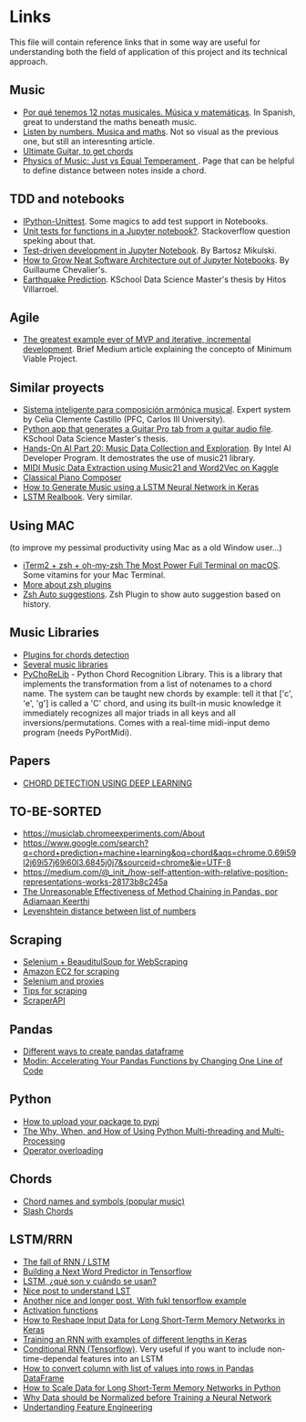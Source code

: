 # Links

This file will contain reference links that in some way are useful for understanding both the field of application of this project and its technical approach.

## Music

* [Por qué tenemos 12 notas musicales. Música y matemáticas](https://www.youtube.com/watch?v=P7iC-fbdKmQ). In Spanish, great to understand the maths beneath music. 
* [Listen by numbers. Musica and maths](https://www.theguardian.com/music/2011/jun/27/music-mathematics-fibonacci). Not so visual as the previous one, but still an interesnting article. 
* [Ultimate Guitar, to get chords](https://www.ultimate-guitar.com/)
* [Physics of Music: Just vs Equal Temperament ](https://pages.mtu.edu/~suits/scales.html). Page that can be helpful to define distance between notes inside a chord. 


## TDD and notebooks

* [IPython-Unittest](https://github.com/JoaoFelipe/ipython-unittest). Some magics to add test support in Notebooks.
* [Unit tests for functions in a Jupyter notebook?](https://stackoverflow.com/questions/40172281/unit-tests-for-functions-in-a-jupyter-notebook). Stackoverflow question speking about that. 
* [Test-driven development in Jupyter Notebook](https://www.mikulskibartosz.name/test-driven-development-in-jupyter-notebook/). By Bartosz Mikulski.
* [How to Grow Neat Software Architecture out of Jupyter Notebooks](https://guillaume-chevalier.com/how-to-grow-neat-software-architecture-out-of-jupyter-notebooks/). By Guillaume Chevalier's.
* [Earthquake Prediction](https://github.com/HitosVilla/TFM_Earthquake_Prediction). KSchool Data Science Master's thesis by Hitos Villarroel. 

## Agile

* [The greatest example ever of MVP and iterative, incremental development](https://medium.com/@gerterasmus23/the-greatest-example-ever-of-mvp-and-iterative-incremental-development-41fd718ece06). Brief Medium article explaining the concepto of Minimum Viable Project. 

## Similar proyects

* [Sistema inteligente para composición armónica musical](https://e-archivo.uc3m.es/bitstream/handle/10016/11177/Sistema%20inteligente%20para%20composicion%20armonica%20musical.pdf?sequence=1&isAllowed=y). Expert system by Celia Clemente Castillo (PFC, Carlos III University).
* [Python app that generates a Guitar Pro tab from a guitar audio file](https://github.com/Aturt2/music-sheet-generator). KSchool Data Science Master's thesis.
* [Hands-On AI Part 20: Music Data Collection and Exploration](https://software.intel.com/en-us/articles/hands-on-ai-part-20-music-data-collection-and-exploration). By Intel AI Developer Program. It demostrates the use of music21 library. 
* [MIDI Music Data Extraction using Music21 and Word2Vec on Kaggle](https://towardsdatascience.com/midi-music-data-extraction-using-music21-and-word2vec-on-kaggle-cb383261cd4e)
* [Classical Piano Composer](https://github.com/Skuldur/Classical-Piano-Composer)
* [How to Generate Music using a LSTM Neural Network in Keras](https://towardsdatascience.com/how-to-generate-music-using-a-lstm-neural-network-in-keras-68786834d4c5)
* [LSTM Realbook](https://keunwoochoi.wordpress.com/2016/02/19/lstm-realbook/). Very similar. 

## Using MAC 

(to improve my pessimal productivity using Mac as a old Window user...)

* [iTerm2 + zsh + oh-my-zsh The Most Power Full Terminal on macOS](https://medium.com/ayuth/iterm2-zsh-oh-my-zsh-the-most-power-full-of-terminal-on-macos-bdb2823fb04c). Some vitamins for your Mac Terminal.
* [More about zsh plugins](https://hackernoon.com/oh-my-zsh-made-for-cli-lovers-bea538d42ec1)
* [Zsh Auto suggestions](https://github.com/zsh-users/zsh-autosuggestions). Zsh Plugin to show auto suggestion based on history. 

## Music Libraries

* [Plugins for chords detection](https://musescore.org/en/node/263921)
* [Several music libraries](https://wiki.python.org/moin/PythonInMusic)
* [PyChoReLib](http://chordrecognizer.sourceforge.net/) - Python Chord Recognition Library. This is a library that implements the transformation from a list of notenames to a chord name. The system can be taught new chords by example: tell it that ['c', 'e', 'g'] is called a 'C' chord, and using its built-in music knowledge it immediately recognizes all major triads in all keys and all inversions/permutations. Comes with a real-time midi-input demo program (needs PyPortMidi).

## Papers

* [CHORD DETECTION USING DEEP LEARNING](http://ismir2015.uma.es/articles/96_Paper.pdf)

## TO-BE-SORTED
* https://musiclab.chromeexperiments.com/About
* https://www.google.com/search?q=chord+prediction+machine+learning&oq=chord&aqs=chrome.0.69i59l2j69i57j69i60l3.6845j0j7&sourceid=chrome&ie=UTF-8
* https://medium.com/@_init_/how-self-attention-with-relative-position-representations-works-28173b8c245a
* [The Unreasonable Effectiveness of Method Chaining in Pandas, por Adiamaan Keerthi](https://link.medium.com/uUK0Md9ur1) 
* [Levenshtein distance between list of numbers](https://stackoverflow.com/questions/56597964/levenshtein-distance-between-list-of-number)

## Scraping

* [Selenium + BeauditulSoup for WebScraping](https://medium.com/ymedialabs-innovation/web-scraping-using-beautiful-soup-and-selenium-for-dynamic-page-2f8ad15efe25)
* [Amazon EC2 for scraping](https://medium.com/@raoshashank/free-cloud-based-data-scraping-using-aws-e111a950e6b5)
* [Selenium and proxies](https://stackoverflow.com/questions/17082425/running-selenium-webdriver-with-a-proxy-in-python)
* [Tips for scraping](https://blog.hartleybrody.com/web-scraping-proxies/)
* [ScraperAPI](https://www.scraperapi.com/dashboard)

## Pandas 

* [Different ways to create pandas dataframe](https://www.geeksforgeeks.org/different-ways-to-create-pandas-dataframe/)
* [Modin: Accelerating Your Pandas Functions by Changing One Line of Code](https://towardsdatascience.com/modin-accelerating-your-pandas-functions-by-changing-one-line-of-code-504c39b5ddbc)

## Python

* [How to upload your package to pypi](https://medium.com/@joel.barmettler/how-to-upload-your-python-package-to-pypi-65edc5fe9c56)
* [The Why, When, and How of Using Python Multi-threading and Multi-Processing](https://medium.com/towards-artificial-intelligence/the-why-when-and-how-of-using-python-multi-threading-and-multi-processing-afd1b8a8ecca)
* [Operator overloading](https://www.geeksforgeeks.org/operator-overloading-in-python) 

## Chords

* [Chord names and symbols (popular music)](https://en.wikipedia.org/wiki/Chord_names_and_symbols_(popular_music))
* [Slash Chords](https://en.wikipedia.org/wiki/Slash_chord)

## LSTM/RRN

* [The fall of RNN / LSTM](https://towardsdatascience.com/the-fall-of-rnn-lstm-2d1594c74ce0)
* [Building a Next Word Predictor in Tensorflow](https://towardsdatascience.com/building-a-next-word-predictor-in-tensorflow-e7e681d4f03f)
* [LSTM, ¿qué son y cuándo se usan?](https://es.slideshare.net/PlainConcepts/lstm-qu-son-y-cundo-se-usan)
* [Nice post to understand LST](http://colah.github.io/posts/2015-08-Understanding-LSTMs/)
* [Another nice and longer post. With fukl tensorflow example](https://adventuresinmachinelearning.com/recurrent-neural-networks-lstm-tutorial-tensorflow/)
* [Activation functions](https://towardsdatascience.com/activation-functions-neural-networks-1cbd9f8d91d6)
* [How to Reshape Input Data for Long Short-Term Memory Networks in Keras](https://machinelearningmastery.com/reshape-input-data-long-short-term-memory-networks-keras/)
* [Training an RNN with examples of different lengths in Keras](https://datascience.stackexchange.com/a/27879)
* [Conditional RNN (Tensorflow)](https://github.com/philipperemy/cond_rnn). Very useful if you want to include non-time-dependal features into an LSTM
* [How to convert column with list of values into rows in Pandas DataFrame](https://stackoverflow.com/questions/39954668/how-to-convert-column-with-list-of-values-into-rows-in-pandas-dataframe)
* [How to Scale Data for Long Short-Term Memory Networks in Python](https://machinelearningmastery.com/how-to-scale-data-for-long-short-term-memory-networks-in-python/)
* [Why Data should be Normalized before Training a Neural Network](https://towardsdatascience.com/why-data-should-be-normalized-before-training-a-neural-network-c626b7f66c7d)
* [Undertanding Feature Engineering](https://towardsdatascience.com/understanding-feature-engineering-part-1-continuous-numeric-data-da4e47099a7b)
